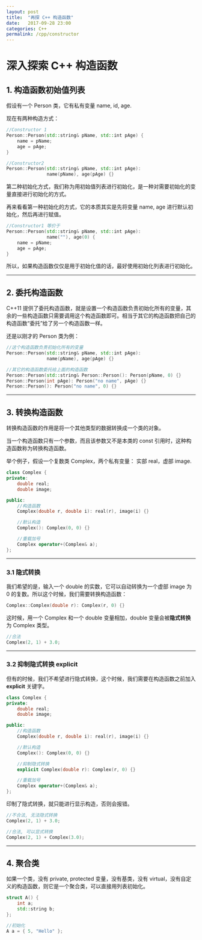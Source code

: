 ```yaml
---
layout: post
title:  "再探 C++ 构造函数"
date:   2017-09-28 23:00
categories: C++
permalink: /cpp/constructor
---
```



# 深入探索 C++ 构造函数

## 1. 构造函数初始值列表

假设有一个 Person 类，它有私有变量 name, id, age.

现在有两种构造方式：

```cpp
//Constructor 1
Person::Person(std::string& pName, std::int pAge) {
    name = pName;
    age = pAge;
}

//Constructor2
Person::Person(std::string& pName, std::int pAge): 
               name(pName), age(pAge) {}
```

第二种初始化方式，我们称为用初始值列表进行初始化，是一种对需要初始化的变量直接进行初始化的方式。

再来看看第一种初始化的方式，它的本质其实是先将变量 name, age 进行默认初始化，然后再进行赋值。

```cpp
//Constructor1 等价于
Person::Person(std::string& pName, std::int pAge):
               name(""), age(0) {
    name = pName;
    age = pAge;
}
```

所以，如果构造函数仅仅是用于初始化值的话，最好使用初始化列表进行初始化。

---

## 2. 委托构造函数

C++11 提供了委托构造函数，就是设置一个构造函数负责初始化所有的变量，其余的一些构造函数只需要调用这个构造函数即可。相当于其它的构造函数把自己的构造函数“委托”给了另一个构造函数一样。

还是以刚才的 Person 类为例：

```cpp
//这个构造函数负责初始化所有的变量
Person::Person(std::string& pName, std::int pAge): 
               name(pName), age(pAge) {}

//其它的构造函数委托给上面的构造函数
Person::Person(std::string& Person::Person(): Person(pName, 0) {}
Person::Person(int pAge): Person("no name", pAge) {}
Person::Person(): Person("no name", 0) {}
```

---


## 3. 转换构造函数

转换构造函数的作用是将一个其他类型的数据转换成一个类的对象｡

当一个构造函数只有一个参数，而且该参数又不是本类的 const 引用时，这种构造函数称为转换构造函数。

举个例子，假设一个复数类 Complex，两个私有变量： 实部 real，虚部 image.

```cpp
class Complex {
private:
    double real;
    double image;

public:
    //构造函数
    Complex(double r, double i): real(r), image(i) {}

    //默认构造
    Complex(): Complex(0, 0) {}

    //重载加号
    Complex operator+(Complex& a);
};

```

---

### 3.1 隐式转换

我们希望的是，输入一个 double 的实数，它可以自动转换为一个虚部 image 为 0 的复数。所以这个时候，我们需要转换构造函数：

```cpp
Complex::Complex(double r): Complex(r, 0) {}
```

这时候，用一个 Complex 和一个 double 变量相加，double 变量会被**隐式转换**为 Complex 类型。

```cpp
//合法
Complex(2, 1) + 3.0;
```

---

### 3.2 抑制隐式转换 explicit

但有的时候，我们不希望进行隐式转换，这个时候，我们需要在构造函数之前加入 **explicit** 关键字。

```cpp
class Complex {
private:
    double real;
    double image;

public:
    //构造函数
    Complex(double r, double i): real(r), image(i) {}

    //默认构造
    Complex(): Complex(0, 0) {}

    //抑制隐式转换
    explicit Complex(double r): Complex(r, 0) {}

    //重载加号
    Complex operator+(Complex& a);
};

```

印制了隐式转换，就只能进行显示构造，否则会报错。

```cpp
//不合法, 无法隐式转换
Complex(2, 1) + 3.0;

//合法, 可以显式转换
Complex(2, 1) + Complex(3.0);
```

---

## 4. 聚合类

如果一个类，没有 private, protected 变量，没有基类，没有 virtual，没有自定义的构造函数，则它是一个聚合类，可以直接用列表初始化。

```cpp
struct A() {
    int a;
    std::string b;
};

//初始化
A a = { 5, "Hello" };
```